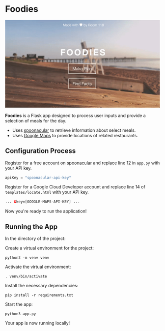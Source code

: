 # Foodies

![App Demo](./github/demo.gif)

**Foodies** is a Flask app designed to process user inputs and provide a selection of meals for the day.
- Uses [spoonacular](https://spoonacular.com/food-api) to retrieve information about select meals.
- Uses [Google Maps](https://developers.google.com/maps/documentation/javascript/tutorial) to provide locations of related restaurants.

## Configuration Process

Register for a free account on [spoonacular](https://spoonacular.com/food-api) and replace line 12 in ```app.py``` with your API key.

```python
apiKey = "spoonacular-api-key"
```

Register for a Google Cloud Developer account and replace line 14 of ```templates/locate.html``` with your API key.

```html
... &key=[GOOGLE-MAPS-API-KEY] ...
```

Now you're ready to run the application!

## Running the App

In the directory of the project:

Create a virtual environment for the project:

```
python3 -m venv venv
```

Activate the virtual environment:

```
. venv/bin/activate
```

Install the necessary dependencies:

```
pip install -r requirements.txt
```

Start the app:

```
python3 app.py
```

Your app is now running locally!
